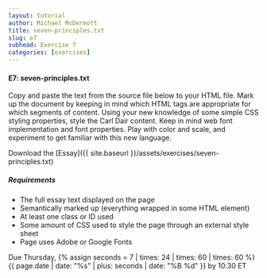 ```yaml
---
layout: tutorial
author: Michael McDermott
title: seven-principles.txt
slug: e7
subhead: Exercise 7
categories: [exercises]
---
```

#### E7: seven-principles.txt
Copy and paste the text from the source file below to your HTML file. Mark up the document by keeping in mind which HTML tags are appropriate for which segments of content. Using your new knowledge of some simple CSS styling properties, style the Carl Dair content. Keep in mind web font implementation and font properties. Play with color and scale, and experiment to get familiar with this new language.

Download the [Essay]({{ site.baseurl }}/assets/exercises/seven-principles.txt)

##### Requirements
* The full essay text displayed on the page
* Semantically marked up (everything wrapped in some HTML element)
* At least one class or ID used
* Some amount of CSS used to style the page through an external style sheet
* Page uses Adobe or Google Fonts

<span class="due">Due Thursday, {% assign seconds = 7 | times: 24 | times: 60 | times: 60 %}{{ page.date | date: "%s" | plus: seconds | date: "%B %d" }} by 10:30 ET</span>
